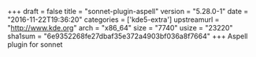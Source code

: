 +++
draft = false
title = "sonnet-plugin-aspell"
version = "5.28.0-1"
date = "2016-11-22T19:36:20"
categories = ['kde5-extra']
upstreamurl = "http://www.kde.org"
arch = "x86_64"
size = "7740"
usize = "23220"
sha1sum = "6e9352268fe27dbaf35e372a4903bf036a8f7664"
+++
Aspell plugin for sonnet